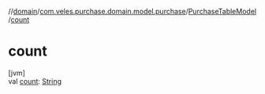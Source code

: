//[domain](../../../index.md)/[com.veles.purchase.domain.model.purchase](../index.md)/[PurchaseTableModel](index.md)/[count](count.md)

# count

[jvm]\
val [count](count.md): [String](https://kotlinlang.org/api/latest/jvm/stdlib/kotlin/-string/index.html)

